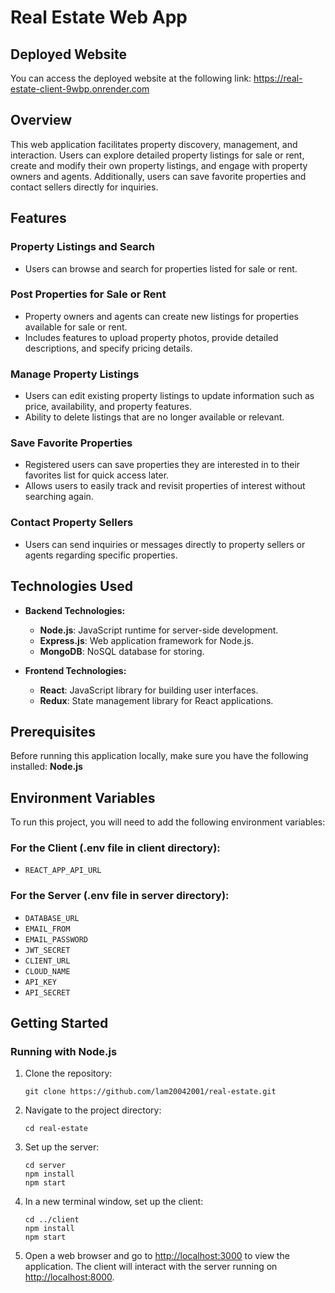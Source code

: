 # Real Estate Web App
## Deployed Website
You can access the deployed website at the following link:
https://real-estate-client-9wbp.onrender.com
## Overview
This web application facilitates property discovery, management, and interaction. Users can explore detailed property listings for sale or rent, create and modify their own property listings, and engage with property owners and agents. Additionally, users can save favorite properties and contact sellers directly for inquiries.

## Features

### Property Listings and Search
- Users can browse and search for properties listed for sale or rent.

### Post Properties for Sale or Rent
- Property owners and agents can create new listings for properties available for sale or rent.
- Includes features to upload property photos, provide detailed descriptions, and specify pricing details.

### Manage Property Listings
- Users can edit existing property listings to update information such as price, availability, and property features.
- Ability to delete listings that are no longer available or relevant.

### Save Favorite Properties
- Registered users can save properties they are interested in to their favorites list for quick access later.
- Allows users to easily track and revisit properties of interest without searching again.

### Contact Property Sellers
- Users can send inquiries or messages directly to property sellers or agents regarding specific properties.

## Technologies Used
- **Backend Technologies:**
	- **Node.js**: JavaScript runtime for server-side development.
	- **Express.js**: Web application framework for Node.js.
	- **MongoDB**: NoSQL database for storing.

- **Frontend Technologies:**
	- **React**: JavaScript library for building user interfaces.
	- **Redux**: State management library for React applications.

## Prerequisites
Before running this application locally, make sure you have the following installed: **Node.js**

## Environment Variables

To run this project, you will need to add the following environment variables:

### For the Client (.env file in client directory):

- `REACT_APP_API_URL`

### For the Server (.env file in server directory):

- `DATABASE_URL`
- `EMAIL_FROM`
- `EMAIL_PASSWORD`
- `JWT_SECRET`
- `CLIENT_URL`
- `CLOUD_NAME`
- `API_KEY`
- `API_SECRET`

## Getting Started
### Running with Node.js

1. Clone the repository:

    ```
    git clone https://github.com/lam20042001/real-estate.git
    ```

2. Navigate to the project directory:

    ```
    cd real-estate
    ```

3. Set up the server:

    ```
    cd server
    npm install
    npm start
    ```

4. In a new terminal window, set up the client:

    ```
    cd ../client
    npm install
    npm start
    ```

5. Open a web browser and go to [http://localhost:3000](http://localhost:3000) to view the application. The client will interact with the server running on [http://localhost:8000](http://localhost:8000).
